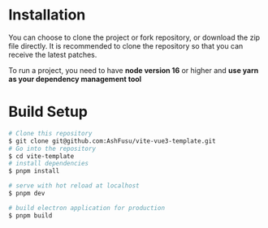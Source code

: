 # Installation

You can choose to clone the project or fork repository, or download the zip file directly. It is recommended to clone the repository so that you can receive the latest patches.

To run a project, you need to have **node version 16** or higher and **use yarn as your dependency management tool**

# Build Setup

```bash
# Clone this repository
$ git clone git@github.com:AshFusu/vite-vue3-template.git
# Go into the repository
$ cd vite-template
# install dependencies
$ pnpm install

# serve with hot reload at localhost
$ pnpm dev

# build electron application for production
$ pnpm build


```
